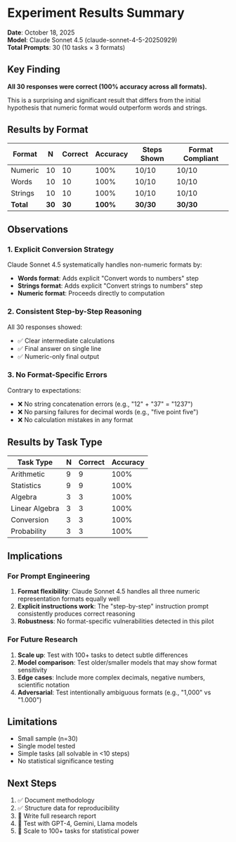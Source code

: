 # Experiment Results Summary

**Date**: October 18, 2025  
**Model**: Claude Sonnet 4.5 (claude-sonnet-4-5-20250929)  
**Total Prompts**: 30 (10 tasks × 3 formats)

## Key Finding

**All 30 responses were correct (100% accuracy across all formats).**

This is a surprising and significant result that differs from the initial hypothesis that numeric format would outperform words and strings.

## Results by Format

| Format | N | Correct | Accuracy | Steps Shown | Format Compliant |
|--------|---|---------|----------|-------------|------------------|
| Numeric | 10 | 10 | 100% | 10/10 | 10/10 |
| Words | 10 | 10 | 100% | 10/10 | 10/10 |
| Strings | 10 | 10 | 100% | 10/10 | 10/10 |
| **Total** | **30** | **30** | **100%** | **30/30** | **30/30** |

## Observations

### 1. Explicit Conversion Strategy
Claude Sonnet 4.5 systematically handles non-numeric formats by:
- **Words format**: Adds explicit "Convert words to numbers" step
- **Strings format**: Adds explicit "Convert strings to numbers" step
- **Numeric format**: Proceeds directly to computation

### 2. Consistent Step-by-Step Reasoning
All 30 responses showed:
- ✅ Clear intermediate calculations
- ✅ Final answer on single line
- ✅ Numeric-only final output

### 3. No Format-Specific Errors
Contrary to expectations:
- ❌ No string concatenation errors (e.g., "12" + "37" = "1237")
- ❌ No parsing failures for decimal words (e.g., "five point five")
- ❌ No calculation mistakes in any format

## Results by Task Type

| Task Type | N | Correct | Accuracy |
|-----------|---|---------|----------|
| Arithmetic | 9 | 9 | 100% |
| Statistics | 9 | 9 | 100% |
| Algebra | 3 | 3 | 100% |
| Linear Algebra | 3 | 3 | 100% |
| Conversion | 3 | 3 | 100% |
| Probability | 3 | 3 | 100% |

## Implications

### For Prompt Engineering
1. **Format flexibility**: Claude Sonnet 4.5 handles all three numeric representation formats equally well
2. **Explicit instructions work**: The "step-by-step" instruction prompt consistently produces correct reasoning
3. **Robustness**: No format-specific vulnerabilities detected in this pilot

### For Future Research
1. **Scale up**: Test with 100+ tasks to detect subtle differences
2. **Model comparison**: Test older/smaller models that may show format sensitivity
3. **Edge cases**: Include more complex decimals, negative numbers, scientific notation
4. **Adversarial**: Test intentionally ambiguous formats (e.g., "1,000" vs "1.000")

## Limitations
- Small sample (n=30)
- Single model tested
- Simple tasks (all solvable in <10 steps)
- No statistical significance testing

## Next Steps
1. ✅ Document methodology
2. ✅ Structure data for reproducibility
3. 🔲 Write full research report
4. 🔲 Test with GPT-4, Gemini, Llama models
5. 🔲 Scale to 100+ tasks for statistical power
